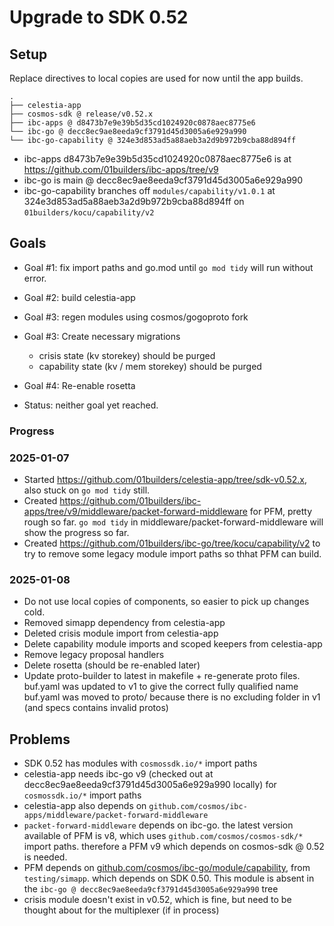 # Upgrade to SDK 0.52

## Setup

Replace directives to local copies are used for now until the app builds.

```text
.
├── celestia-app
├── cosmos-sdk @ release/v0.52.x
├── ibc-apps @ d8473b7e9e39b5d35cd1024920c0878aec8775e6
└── ibc-go @ decc8ec9ae8eeda9cf3791d45d3005a6e929a990
└── ibc-go-capability @ 324e3d853ad5a88aeb3a2d9b972b9cba88d894ff
```

- ibc-apps d8473b7e9e39b5d35cd1024920c0878aec8775e6 is at <https://github.com/01builders/ibc-apps/tree/v9>
- ibc-go is main @ decc8ec9ae8eeda9cf3791d45d3005a6e929a990
- ibc-go-capability branches off `modules/capability/v1.0.1` at 324e3d853ad5a88aeb3a2d9b972b9cba88d894ff on `01builders/kocu/capability/v2`

## Goals

- Goal #1: fix import paths and go.mod until `go mod tidy` will run without error.
- Goal #2: build celestia-app
- Goal #3: regen modules using cosmos/gogoproto fork
- Goal #3: Create necessary migrations
  - crisis state (kv storekey) should be purged
  - capability state (kv / mem storekey) should be purged
- Goal #4: Re-enable rosetta

- Status: neither goal yet reached.

### Progress

### 2025-01-07

- Started <https://github.com/01builders/celestia-app/tree/sdk-v0.52.x>, also stuck on `go mod tidy` still.
- Created <https://github.com/01builders/ibc-apps/tree/v9/middleware/packet-forward-middleware> for PFM, pretty rough so far.  `go mod tidy` in middleware/packet-forward-middleware will show the progress so far.
- Created <https://github.com/01builders/ibc-go/tree/kocu/capability/v2> to try to remove some legacy module import paths so thhat PFM can build.

### 2025-01-08

- Do not use local copies of components, so easier to pick up changes cold.
- Removed simapp dependency from celestia-app
- Deleted crisis module import from celestia-app
- Delete capability module imports and scoped keepers from celestia-app
- Remove legacy proposal handlers
- Delete rosetta (should be re-enabled later)
- Update proto-builder to latest in makefile + re-generate proto files.
  buf.yaml was updated to v1 to give the correct fully qualified name
  buf.yaml was moved to proto/ because there is no excluding folder in v1 (and specs contains invalid protos)

## Problems

- SDK 0.52 has modules with `cosmossdk.io/*` import paths
- celestia-app needs ibc-go v9 (checked out at decc8ec9ae8eeda9cf3791d45d3005a6e929a990 locally) for `cosmossdk.io/*` import paths
- celestia-app also depends on `github.com/cosmos/ibc-apps/middleware/packet-forward-middleware`
- `packet-forward-middleware` depends on ibc-go.  the latest version available of PFM is v8, which uses `github.com/cosmos/cosmos-sdk/*` import paths.  therefore a PFM v9 which depends on cosmos-sdk @ 0.52 is needed.
- PFM depends on [github.com/cosmos/ibc-go/module/capability](https://github.com/cosmos/ibc-go/blob/v9.0.2/modules/capability/go.mod), from `testing/simapp`. which depends on SDK 0.50.  This module is absent in the `ibc-go @ decc8ec9ae8eeda9cf3791d45d3005a6e929a990` tree
- crisis module doesn't exist in v0.52, which is fine, but need to be thought about for the multiplexer (if in process)
